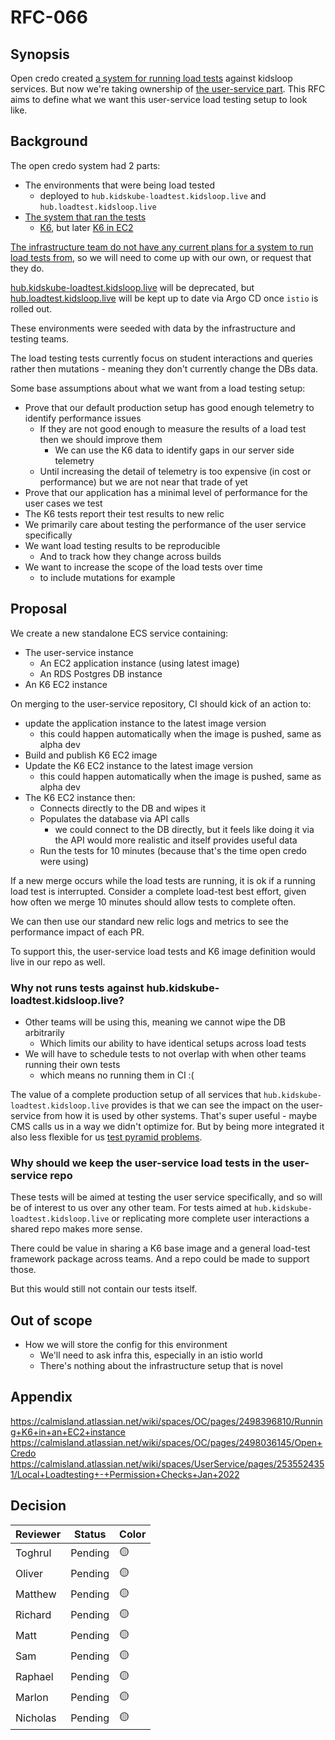 # RFC-066

## Synopsis

Open credo created [a system for running load tests](https://calmisland.atlassian.net/wiki/spaces/OC/pages/2498036145/Open+Credo) against kidsloop services.
But now we're taking ownership of [the user-service part](https://bitbucket.org/calmisland/opencredo-loadtest/src/main/kidsloop-user-service/).
This RFC aims to define what we want this user-service load testing setup to look like.

## Background

The open credo system had 2 parts:

* The environments that were being load tested
  * deployed to `hub.kidskube-loadtest.kidsloop.live` and `hub.loadtest.kidsloop.live`
* [The system that ran the tests](https://bitbucket.org/calmisland/opencredo-loadtest/src/main/)
  * [K6](https://k6.io/), but later [K6 in EC2](https://calmisland.atlassian.net/wiki/spaces/OC/pages/2498396810/Running+K6+in+an+EC2+instance)

[The infrastructure team do not have any current plans for a system to run load tests from](https://kidsloop.slack.com/archives/C021QCLAESZ/p1650623050697549), so we will need to come up with our own, or request that they do.

[hub.kidskube-loadtest.kidsloop.live](https://kidsloop.slack.com/archives/C021QCLAESZ/p1650624209989459) will be deprecated, but [hub.loadtest.kidsloop.live](https://kidsloop.slack.com/archives/C021QCLAESZ/p1650624223001789) will be kept up to date via Argo CD once `istio` is rolled out.

These environments were seeded with data by the infrastructure and testing teams.

The load testing tests currently focus on student interactions and queries rather then mutations - meaning they don't currently change the DBs data.

Some base assumptions about what we want from a load testing setup:

* Prove that our default production setup has good enough telemetry to identify performance issues
  * If they are not good enough to measure the results of a load test then we should improve them
    * We can use the K6 data to identify gaps in our server side telemetry
  * Until increasing the detail of telemetry is too expensive (in cost or performance) but we are not near that trade of yet
* Prove that our application has a minimal level of performance for the user cases we test
* The K6 tests report their test results to new relic
* We primarily care about testing the performance of the user service specifically
* We want load testing results to be reproducible
  * And to track how they change across builds
* We want to increase the scope of the load tests over time
  * to include mutations for example

## Proposal

We create a new standalone ECS service containing:

* The user-service instance
  * An EC2 application instance (using latest image)
  * An RDS Postgres DB instance
* An K6 EC2 instance

On merging to the user-service repository, CI should kick of an action to:

* update the application instance to the latest image version
  * this could happen automatically when the image is pushed, same as alpha dev
* Build and publish K6 EC2 image
* Update the K6 EC2 instance to the latest image version
  * this could happen automatically when the image is pushed, same as alpha dev
* The K6 EC2 instance then:
  * Connects directly to the DB and wipes it
  * Populates the database via API calls
    * we could connect to the DB directly, but it feels like doing it via the API would more realistic and itself provides useful data
  * Run the tests for 10 minutes (because that's the time open credo were using)

If a new merge occurs while the load tests are running, it is ok if a running load test is interrupted. Consider a complete load-test best effort, given how often we merge 10 minutes should allow tests to complete often.

We can then use our standard new relic logs and metrics to see the performance impact of each PR.

To support this, the user-service load tests and K6 image definition would live in our repo as well.

### Why not runs tests against hub.kidskube-loadtest.kidsloop.live?

* Other teams will be using this, meaning we cannot wipe the DB arbitrarily
  * Which limits our ability to have identical setups across load tests
* We will have to schedule tests to not overlap with when other teams running their own tests
  * which means no running them in CI :(

The value of a complete production setup of all services that `hub.kidskube-loadtest.kidsloop.live` provides is that we can see the impact on the user-service from how it is used by other systems.
That's super useful - maybe CMS calls us in a way we didn't optimize for.
But by being more integrated it also less flexible for us [test pyramid problems](https://martinfowler.com/articles/practical-test-pyramid.html#TheTestPyramid).

### Why should we keep the user-service load tests in the user-service repo

These tests will be aimed at testing the user service specifically, and so will be of interest to us over any other team.
For tests aimed at `hub.kidskube-loadtest.kidsloop.live` or replicating more complete user interactions a shared repo makes more sense.

There could be value in sharing a K6 base image and a general load-test framework package across teams. And a repo could be made to support those.

But this would still not contain our tests itself.

## Out of scope

* How we will store the config for this environment
  * We'll need to ask infra this, especially in an istio world
  * There's nothing about the infrastructure setup that is novel

## Appendix

https://calmisland.atlassian.net/wiki/spaces/OC/pages/2498396810/Running+K6+in+an+EC2+instance
https://calmisland.atlassian.net/wiki/spaces/OC/pages/2498036145/Open+Credo
https://calmisland.atlassian.net/wiki/spaces/UserService/pages/2535524351/Local+Loadtesting+-+Permission+Checks+Jan+2022

## Decision

|     Reviewer     |  Status  | Color  |
|------------------|----------|--------|
| Toghrul          | Pending  |   🟡   |
| Oliver           | Pending  |   🟡   |
| Matthew          | Pending  |   🟡   |
| Richard          | Pending  |   🟡   |
| Matt             | Pending  |   🟡   |
| Sam              | Pending  |   🟡   |
| Raphael          | Pending  |   🟡   |
| Marlon           | Pending  |   🟡   |
| Nicholas         | Pending  |   🟡   |
